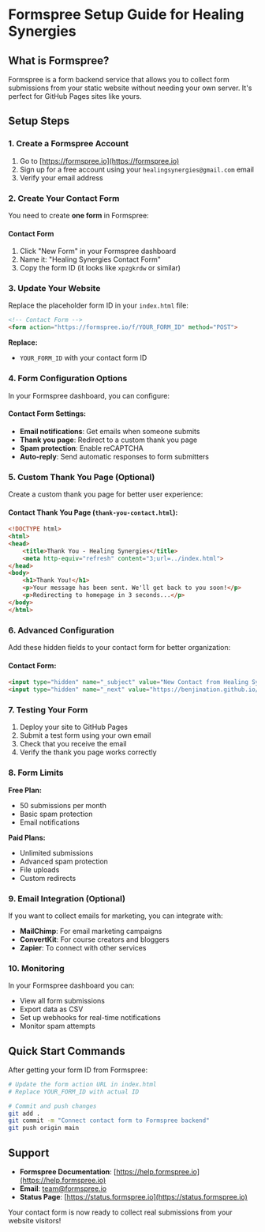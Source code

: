 # Formspree Setup Guide for Healing Synergies

## What is Formspree?

Formspree is a form backend service that allows you to collect form submissions from your static website without needing your own server. It's perfect for GitHub Pages sites like yours.

## Setup Steps

### 1. Create a Formspree Account

1. Go to [https://formspree.io](https://formspree.io)
2. Sign up for a free account using your `healingsynergies@gmail.com` email
3. Verify your email address

### 2. Create Your Contact Form

You need to create **one form** in Formspree:

#### Contact Form
1. Click "New Form" in your Formspree dashboard
2. Name it: "Healing Synergies Contact Form"
3. Copy the form ID (it looks like `xpzgkrdw` or similar)

### 3. Update Your Website

Replace the placeholder form ID in your `index.html` file:

```html
<!-- Contact Form -->
<form action="https://formspree.io/f/YOUR_FORM_ID" method="POST">
```

**Replace:**
- `YOUR_FORM_ID` with your contact form ID

### 4. Form Configuration Options

In your Formspree dashboard, you can configure:

#### Contact Form Settings:
- **Email notifications**: Get emails when someone submits
- **Thank you page**: Redirect to a custom thank you page
- **Spam protection**: Enable reCAPTCHA
- **Auto-reply**: Send automatic responses to form submitters

### 5. Custom Thank You Page (Optional)

Create a custom thank you page for better user experience:

#### Contact Thank You Page (`thank-you-contact.html`):
```html
<!DOCTYPE html>
<html>
<head>
    <title>Thank You - Healing Synergies</title>
    <meta http-equiv="refresh" content="3;url=../index.html">
</head>
<body>
    <h1>Thank You!</h1>
    <p>Your message has been sent. We'll get back to you soon!</p>
    <p>Redirecting to homepage in 3 seconds...</p>
</body>
</html>
```

### 6. Advanced Configuration

Add these hidden fields to your contact form for better organization:

#### Contact Form:
```html
<input type="hidden" name="_subject" value="New Contact from Healing Synergies Website">
<input type="hidden" name="_next" value="https://benjination.github.io/Healing-Synergies/thank-you-contact.html">
```

### 7. Testing Your Form

1. Deploy your site to GitHub Pages
2. Submit a test form using your own email
3. Check that you receive the email
4. Verify the thank you page works correctly

### 8. Form Limits

**Free Plan:**
- 50 submissions per month
- Basic spam protection
- Email notifications

**Paid Plans:**
- Unlimited submissions
- Advanced spam protection
- File uploads
- Custom redirects

### 9. Email Integration (Optional)

If you want to collect emails for marketing, you can integrate with:
- **MailChimp**: For email marketing campaigns
- **ConvertKit**: For course creators and bloggers
- **Zapier**: To connect with other services

### 10. Monitoring

In your Formspree dashboard you can:
- View all form submissions
- Export data as CSV
- Set up webhooks for real-time notifications
- Monitor spam attempts

## Quick Start Commands

After getting your form ID from Formspree:

```bash
# Update the form action URL in index.html
# Replace YOUR_FORM_ID with actual ID

# Commit and push changes
git add .
git commit -m "Connect contact form to Formspree backend"
git push origin main
```

## Support

- **Formspree Documentation**: [https://help.formspree.io](https://help.formspree.io)
- **Email**: team@formspree.io
- **Status Page**: [https://status.formspree.io](https://status.formspree.io)

Your contact form is now ready to collect real submissions from your website visitors!
